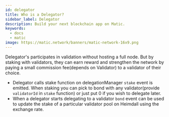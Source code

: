 ```yaml
---
id: delegator
title: Who is a Delegator?
sidebar_label: Delegator
description: Build your next blockchain app on Matic.
keywords:
  - docs
  - matic
image: https://matic.network/banners/matic-network-16x9.png 
---
```

Delegator's participates in validation without hosting a full node. But by staking with validators, they can earn reward and strengthen the network by paying a small commission fee(depends on Validator) to a validator of their choice. 

- Delegator calls stake function on delegationManager `stake` event is emitted. When staking you can pick to bond with any validator(provide `validatorId` in `stake` function) or just put 0 if you wish to delegate later.
- When a delegator starts delegating to a validator  `bond` event can be used to update the stake of a particular validator pool on Heimdall using the exchange rate.